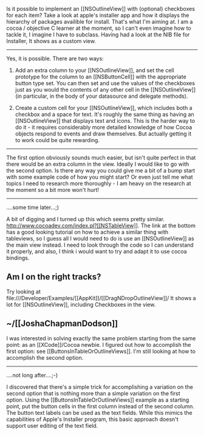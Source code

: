 Is it possible to implement an [[NSOutlineView]] with (optional) checkboxes for each item?  Take a look at apple's installer app and how it displays the hierarchy of packages availible for install.  That's what I'm aiming at.  I am a cocoa / objective C learner at the moment, so I can't even imagine how to tackle it, I imagine I have to subclass.  Having had a look at the NIB file for Installer, It shows as a custom view.  

----

Yes, it is possible. There are two ways:

1. Add an extra column to your [[NSOutlineView]], and set the cell prototype for the column to an [[NSButtonCell]] with the appropriate button type set. You can then set and use the values of the checkboxes just as you would the contents of any other cell in the [[NSOutlineView]] (in particular, in the body of your datasource and delegate methods).

2. Create a custom cell for your [[NSOutlineView]], which includes both a checkbox and a space for text. It's roughly the same thing as having an [[NSOutlineView]] that displays text and icons. This is the harder way to do it - it requires considerably more detailed knowledge of how Cocoa objects respond to events and draw themselves. But actually getting it to work could be quite rewarding. 

----

The first option obviously sounds much easier, but isn't quite perfect in that there would be an extra column in the view.  Ideally I would like to go with the second option.  Is there any way you could give me a bit of a bump start with some example code of how you might start?  Or even just tell me what topics I need to research more thoroughly - I am heavy on the research at the moment so a bit more won't hurt!

----

....some time later...;)

A bit of digging and I turned up this which seems pretty similar.  http://www.cocoadev.com/index.pl?[[NSTableView]].  The link at the bottom has a good looking tutorial on how to achieve a similar thing with tableviews, so I guess all I would need to do is use an [[NSOutlineView]] as the main view instead.  I need to look through the code so I can understand it properly, and also, I think i would want to try and adapt it to use cocoa bindings.

Am I on the right tracks?
----
Try looking at file:///Developer/Examples/[[AppKit]]/[[DragNDropOutlineView]]/ It shows a lot for [[NSOutlineView]], including Checkboxes in the view.

~/[[JoshaChapmanDodson]]
----

I was interested in solving exactly the same problem starting from the same point: as an [[XCode]]/Cocoa newbie. I figured out how to 
accomplish the first option: see [[ButtonsInTableOrOutlineViews]]. I'm still looking at how to accomplish the second option.

----
....not long after....;-)

I discovered that there's a simple trick for accomplishing a variation on the second option that is nothing more than a simple variation on the first option. Using the [[ButtonsInTableOrOutlineViews]] example as a starting point, put the button cells in the first column instead of the second column. The button text labels can be used as the text fields. While this mimics the capabilities of Apple's Installer program, this basic approach doesn't support user editing of the text field.